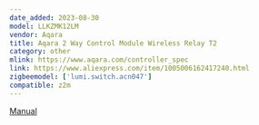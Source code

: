 ```yaml
---
date_added: 2023-08-30
model: LLKZMK12LM
vendor: Aqara 
title: Aqara 2 Way Control Module Wireless Relay T2
category: other
mlink: https://www.aqara.com/controller_spec
link: https://www.aliexpress.com/item/1005006162417240.html
zigbeemodel: ['lumi.switch.acn047']
compatible: z2m
---
```

[Manual](https://static-resource.aqara.com/temp/%E8%AF%B4%E6%98%8E%E4%B9%A6_1689143115149.pdf)